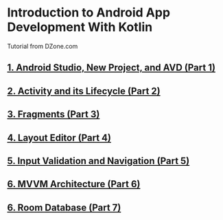 # Introduction to Android App Development With Kotlin

Tutorial from DZone.com

## [1. Android Studio, New Project, and AVD (Part 1)](https://dzone.com/articles/introduction-to-android-app-development-with-kotli)

## [2. Activity and its Lifecycle (Part 2)](https://dzone.com/articles/introduction-to-android-app-development-with-kotli-1)

## [3. Fragments (Part 3)](https://dzone.com/articles/introduction-to-android-app-development-with-kotli-2)

## [4. Layout Editor (Part 4)](https://dzone.com/articles/introduction-to-android-app-development-with-kotli-3)

## [5. Input Validation and Navigation (Part 5)](https://dzone.com/articles/introduction-to-android-app-development-with-kotli-4)

## [6. MVVM Architecture (Part 6)](https://dzone.com/articles/introduction-to-android-app-development-with-kotli-5)

## [6. Room Database (Part 7)](https://dzone.com/articles/introduction-to-android-app-development-with-kotli-6)
